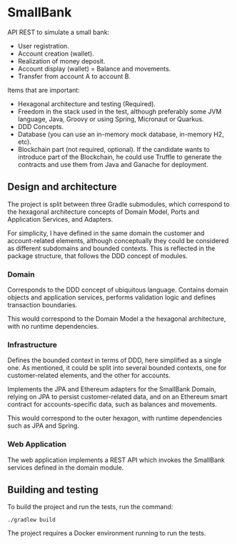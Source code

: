 # SmallBank

API REST to simulate a small bank:

  * User registration.
  * Account creation (wallet).
  * Realization of money deposit.
  * Account display (wallet) = Balance and movements.
  * Transfer from account A to account B.

Items that are important:

  * Hexagonal architecture and testing (Required).
  * Freedom in the stack used in the test, although preferably some JVM language, 
    Java, Groovy or using Spring, Micronaut or Quarkus.
  * DDD Concepts.
  * Database (you can use an in-memory mock database, in-memory H2, etc).
  * Blockchain part (not required, optional). If the candidate wants to introduce part of the Blockchain, 
    he could use Truffle to generate the contracts and use them from Java and Ganache for deployment.

## Design and architecture

The project is split between three Gradle submodules, which correspond to the hexagonal architecture concepts
of Domain Model, Ports and Application Services, and Adapters.

For simplicity, I have defined in the same domain the customer and account-related elements,
although conceptually they could be considered as different subdomains and bounded contexts.
This is reflected in the package structure, that follows the DDD concept of modules.

### Domain

Corresponds to the DDD concept of ubiquitous language. Contains domain objects and application services,
performs validation logic and defines transaction boundaries.

This would correspond to the Domain Model a the hexagonal architecture, with no runtime dependencies.

### Infrastructure

Defines the bounded context in terms of DDD, here simplified as a single one. 
As mentioned, it could be split into several bounded contexts, one for customer-related elements,
and the other for accounts.

Implements the JPA and Ethereum adapters for the SmallBank Domain, relying on JPA to persist customer-related data,
and on an Ethereum smart contract for accounts-specific data, such as balances and movements.

This would correspond to the outer hexagon, with runtime dependencies such as JPA and Spring.

### Web Application

The web application implements a REST API which invokes the SmallBank services defined in the domain module.

## Building and testing

To build the project and run the tests, run the command:

```
./gradlew build 
```

The project requires a Docker environment running to run the tests.
